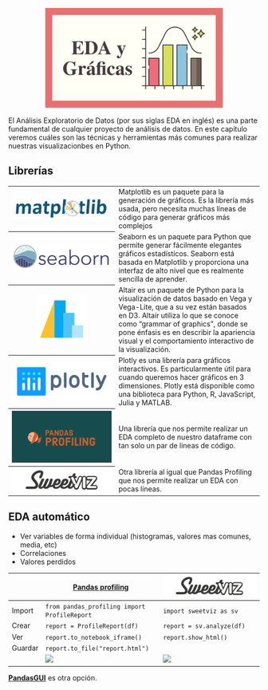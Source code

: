 <p align="center"><img src="../img/miniaturas YT/2-EDA.png" height="200px"></p>



El Análisis Exploratorio de Datos (por sus siglas EDA en inglés) es una parte fundamental de cualquier proyecto de análisis de datos. En este capítulo veremos cuáles son las técnicas y herramientas más comunes para realizar nuestras visualizacionbes en Python.


## Librerías

<table>
  <tr>
    <th><a href="https://matplotlib.org/gallery"><img src="../img/logos/Matplotlib.svg"/></a></th>
    <td>Matplotlib es un paquete para la generación de gráficos. Es la librería más usada, pero necesita muchas líneas de código para generar gráficos más complejos</td>
  </tr>
  <tr>
    <th width="200"><a href="https://seaborn.pydata.org/examples"><img src="../img/logos/Seaborn.svg"/></a></th>
    <td>Seaborn es un paquete para Python que permite generar fácilmente elegantes gráficos estadísticos. Seaborn está basada en Matplotlib y proporciona una interfaz de alto nivel que es realmente sencilla de aprender.</td>
  </tr>
  <tr>
    <th ><a href="https://altair-viz.github.io/gallery"><img height="100" src="../img/logos/Altair.png"/></a></th>
    <td>Altair es un paquete de Python para la visualización de datos basado en Vega y Vega-Lite, que a su vez están basados en D3. Altair utiliza lo que se conoce como “grammar of graphics”, donde se pone énfasis es en describir la apariencia visual y el comportamiento interactivo de la visualización.</td>
  </tr>
  <tr>
    <th><a href="https://plot.ly/python"><img src="../img/logos/Plotly.png"/></a></th>
    <td>Plotly es una librería para gráficos interactivos. Es particularmente útil para cuando queremos hacer gráficos en 3 dimensiones. Plotly está disponible como una biblioteca para Python, R, JavaScript, Julia y MATLAB.</td>
  </tr>
  <tr>
    <th><a href="https://github.com/pandas-profiling/pandas-profiling"><img src="../img/logos/Pandasprofiling.png"/></a></th>
    <td>Una librería que nos permite realizar un EDA completo de nuestro dataframe con tan solo un par de lineas de código.</td>
  </tr>
    <tr>
    <th><a href="https://github.com/fbdesignpro/sweetviz"><img src="../img/logos/Sweetviz.png"/></a></th>
    <td>Otra librería al igual que Pandas Profiling que nos permite realizar un EDA con pocas líneas.</td>
  </tr>
</table>

## EDA automático

- Ver variables de forma individual (histogramas, valores mas comunes, media, etc)
- Correlaciones
- Valores perdidos

|         | [Pandas profiling](https://github.com/pandas-profiling/pandas-profiling) | <a href="https://github.com/fbdesignpro/sweetviz"><img src="../img/logos/Sweetviz.png"/></a> |
|---------|--------------------------------------------------------------------------|-----------------------------------------------------|
| Import  | `from pandas_profiling import ProfileReport`                             | `import sweetviz as sv`                             |
| Crear   | `report = ProfileReport(df)`                                             | `report = sv.analyze(df)`                           |
| Ver     | `report.to_notebook_iframe() `                                           | `report.show_html()`                                |
| Guardar | `report.to_file("report.html")`                                          |                                                     |
|  | ![](http://jaipancholi.com/static/automating-eda/variable-1.png) | ![](https://miro.medium.com/max/700/1*jx_ShECen95-F_M5PH9HCA.png) |


**[PandasGUI](https://github.com/adamerose/pandasgui)** es otra opción.
